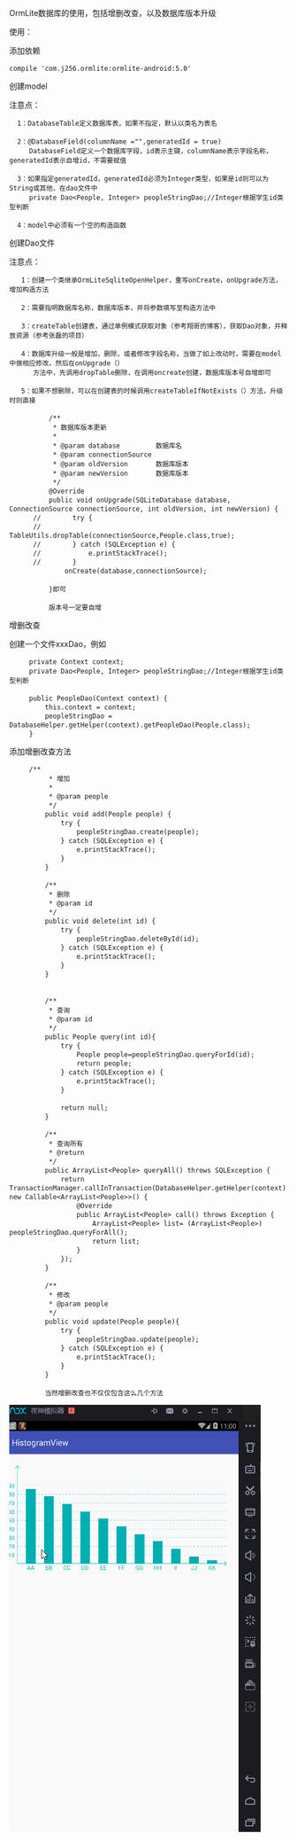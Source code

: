 OrmLite数据库的使用，包括增删改查，以及数据库版本升级

使用：

添加依赖

    compile 'com.j256.ormlite:ormlite-android:5.0'
    
创建model

  注意点：
  
      1：DatabaseTable定义数据库表，如果不指定，默认以类名为表名
      
      2：@DatabaseField(columnName ="",generatedId = true)
         DatabaseField定义一个数据库字段，id表示主键，columnName表示字段名称，generatedId表示自增id，不需要赋值
      
      3：如果指定generatedId，generatedId必须为Integer类型，如果是id则可以为String或其他，在dao文件中
         private Dao<People, Integer> peopleStringDao;//Integer根据学生id类型判断
         
      4：model中必须有一个空的构造函数
         
创建Dao文件

   注意点：
   
       1：创建一个类继承OrmLiteSqliteOpenHelper，重写onCreate，onUpgrade方法，增加构造方法
       
       2：需要指明数据库名称，数据库版本，并将参数填写至构造方法中
       
       3：createTable创建表，通过单例模式获取对象（参考翔哥的博客），获取Dao对象，并释放资源（参考张磊的项目）
       
       4：数据库升级一般是增加，删除，或者修改字段名称，当做了如上改动时，需要在model中做相应修改，然后在onUpgrade（）
          方法中，先调用dropTable删除，在调用oncreate创建，数据库版本号自增即可
          
       5：如果不想删除，可以在创建表的时候调用createTableIfNotExists（）方法，升级时则直接
       
              /**
               * 数据库版本更新
               *
               * @param database         数据库名
               * @param connectionSource
               * @param oldVersion       数据库版本
               * @param newVersion       数据库版本
               */
              @Override
              public void onUpgrade(SQLiteDatabase database, ConnectionSource connectionSource, int oldVersion, int newVersion) {
          //        try {
          //            TableUtils.dropTable(connectionSource,People.class,true);
          //        } catch (SQLException e) {
          //            e.printStackTrace();
          //        }
                  onCreate(database,connectionSource);
          
              }即可
              
              版本号一定要自增
              
增删改查

  创建一个文件xxxDao，例如
  
         private Context context;
         private Dao<People, Integer> peopleStringDao;//Integer根据学生id类型判断
     
         public PeopleDao(Context context) {
             this.context = context;
             peopleStringDao = DatabaseHelper.getHelper(context).getPeopleDao(People.class);
         }
         
  添加增删改查方法
  
  
         /**
              * 增加
              *
              * @param people
              */
             public void add(People people) {
                 try {
                     peopleStringDao.create(people);
                 } catch (SQLException e) {
                     e.printStackTrace();
                 }
             }
         
             /**
              * 删除
              * @param id
              */
             public void delete(int id) {
                 try {
                     peopleStringDao.deleteById(id);
                 } catch (SQLException e) {
                     e.printStackTrace();
                 }
             }
         
         
             /**
              * 查询
              * @param id
              */
             public People query(int id){
                 try {
                     People people=peopleStringDao.queryForId(id);
                     return people;
                 } catch (SQLException e) {
                     e.printStackTrace();
                 }
         
                 return null;
             }
         
             /**
              * 查询所有
              * @return
              */
             public ArrayList<People> queryAll() throws SQLException {
                 return TransactionManager.callInTransaction(DatabaseHelper.getHelper(context).getConnectionSource(), new Callable<ArrayList<People>>() {
                     @Override
                     public ArrayList<People> call() throws Exception {
                         ArrayList<People> list= (ArrayList<People>) peopleStringDao.queryForAll();
                         return list;
                     }
                 });
             }
         
             /**
              * 修改
              * @param people
              */
             public void update(People people){
                 try {
                     peopleStringDao.update(people);
                 } catch (SQLException e) {
                     e.printStackTrace();
                 }
             }
             
             当然增删改查也不仅仅包含这么几个方法
             
![image](https://github.com/wangchang163/HistogramView/blob/master/images/ee.gif) 
  
     
         